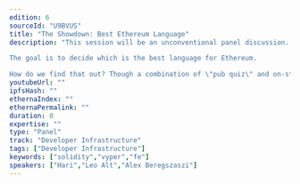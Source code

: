 ```yaml
---
edition: 6
sourceId: "U9BVUS"
title: "The Showdown: Best Ethereum Language"
description: "This session will be an unconventional panel discussion. Instead of being boring and repeating the same things, we will spice things up a bit.

The goal is to decide which is the best language for Ethereum.

How do we find that out? Though a combination of \"pub quiz\" and on-stage activity (e.g. tug-of-war) between members of different language teams. The audience can chime in as well."
youtubeUrl: ""
ipfsHash: ""
ethernaIndex: ""
ethernaPermalink: ""
duration: 0
expertise: ""
type: "Panel"
track: "Developer Infrastructure"
tags: ["Developer Infrastructure"]
keywords: ["solidity","vyper","fe"]
speakers: ["Hari","Leo Alt","Alex Beregszaszi"]
---
```

